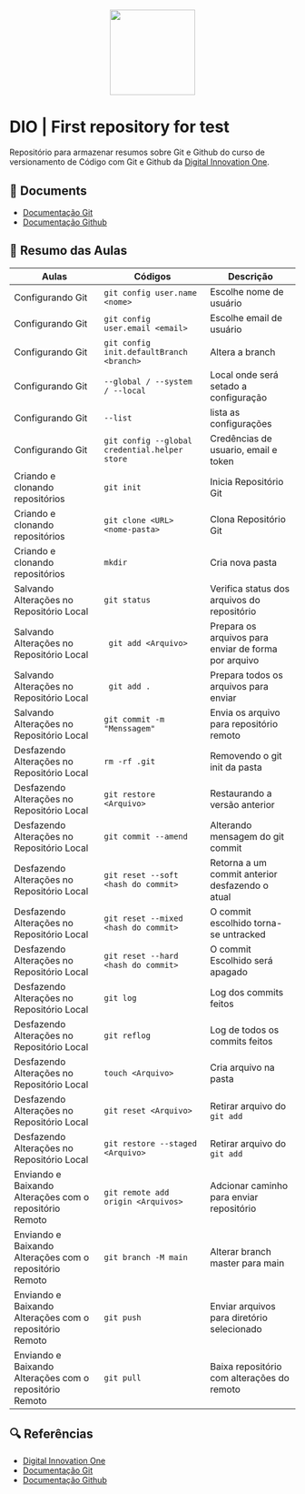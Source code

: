 <h1 align="center">
<img src="https://hermes.dio.me/tracks/2a3a2d2b-7de7-457c-b4df-dcd327eae9eb.png" height="150" tittle="nome imagem"/>
</h1>

# DIO | First repository for test

Repositório para armazenar resumos sobre Git e Github do curso de versionamento de Código com Git e Github da [Digital Innovation One](https://www.dio.me/).

## 📜 Documents

- [Documentação Git](https://git-scm.com/doc)
- [Documentação Github](https://docs.github.com/)

## 📲 Resumo das Aulas

| Aulas | Códigos | Descrição |
|-------|---------|-----------|
| Configurando Git | ```git config user.name <nome>``` | Escolhe nome de usuário |
| Configurando Git | ```git config user.email <email>``` | Escolhe email de usuário |
| Configurando Git | ```git config init.defaultBranch <branch>``` | Altera a branch |
| Configurando Git | ``` --global / --system / --local ```| Local onde será setado a configuração |
| Configurando Git | ``` --list ``` | lista as configurações |
| Configurando Git | ``` git config --global credential.helper store ``` | Credências de usuario, email e token |
| Criando e clonando repositórios | ``` git init ``` | Inicia Repositório Git |
| Criando e clonando repositórios | ```git clone <URL> <nome-pasta>``` | Clona Repositório Git |
| Criando e clonando repositórios | ``` mkdir ``` | Cria nova pasta |
| Salvando Alterações no Repositório Local | ``` git status ``` | Verifica status dos arquivos do repositório |
| Salvando Alterações no Repositório Local | ``` git add <Arquivo>``` | Prepara os arquivos para enviar de forma por arquivo|
| Salvando Alterações no Repositório Local | ``` git add .``` | Prepara todos os arquivos para enviar |
| Salvando Alterações no Repositório Local | ``` git commit -m "Menssagem" ``` | Envia os arquivo para repositório remoto |
| Desfazendo Alterações no Repositório Local | ``` rm -rf .git ``` | Removendo o git init da pasta |
| Desfazendo Alterações no Repositório Local | ``` git restore <Arquivo> ``` | Restaurando a versão anterior |
| Desfazendo Alterações no Repositório Local | ``` git commit --amend ``` | Alterando mensagem do git commit |
| Desfazendo Alterações no Repositório Local | ``` git reset --soft <hash do commit> ``` | Retorna a um commit anterior desfazendo o atual |
| Desfazendo Alterações no Repositório Local | ``` git reset --mixed <hash do commit> ``` | O commit escolhido torna-se untracked |
| Desfazendo Alterações no Repositório Local | ``` git reset --hard <hash do commit> ``` | O commit Escolhido será apagado |
| Desfazendo Alterações no Repositório Local | ``` git log ``` | Log dos commits feitos |
| Desfazendo Alterações no Repositório Local | ``` git reflog ``` | Log de todos os commits feitos |
| Desfazendo Alterações no Repositório Local | ``` touch <Arquivo> ``` | Cria arquivo na pasta |
| Desfazendo Alterações no Repositório Local | ``` git reset <Arquivo> ``` | Retirar arquivo do ``` git add ``` |
| Desfazendo Alterações no Repositório Local | ``` git restore --staged <Arquivo> ``` | Retirar arquivo do ``` git add ``` |
| Enviando e Baixando Alterações com o repositório Remoto | ``` git remote add origin <Arquivos> ``` | Adcionar caminho para enviar repositório |
| Enviando e Baixando Alterações com o repositório Remoto | ``` git branch -M main ``` | Alterar branch master para main |
| Enviando e Baixando Alterações com o repositório Remoto | ``` git push ``` | Enviar arquivos para diretório selecionado |
| Enviando e Baixando Alterações com o repositório Remoto | ``` git pull ``` | Baixa repositório com alterações do remoto |

## 🔍 Referências

- [Digital Innovation One](https://www.dio.me/)
- [Documentação Git](https://git-scm.com/doc)
- [Documentação Github](https://docs.github.com/)
